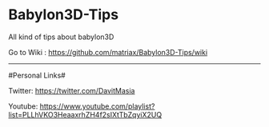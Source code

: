 # Babylon3D-Tips
All kind of tips about babylon3D

Go to Wiki : https://github.com/matriax/Babylon3D-Tips/wiki

***

#Personal Links#

Twitter: https://twitter.com/DavitMasia

Youtube: https://www.youtube.com/playlist?list=PLLhVKO3HeaaxrhZH4f2sIXtTbZqyiX2UQ
